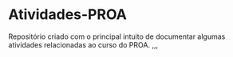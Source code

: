 # Atividades-PROA
Repositório criado com o principal intuito de documentar algumas atividades relacionadas ao curso do PROA.
,,,
